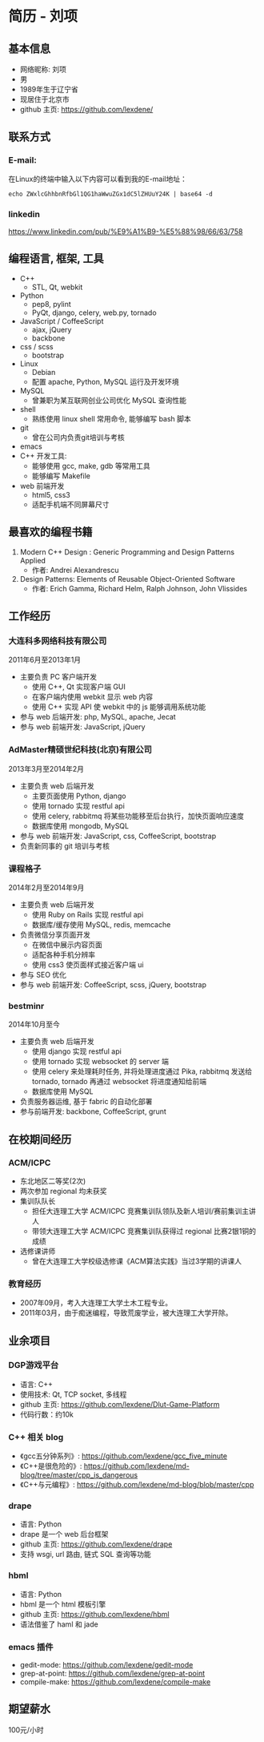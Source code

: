 # 简历 - 刘项

## 基本信息

* 网络昵称: 刘项
* 男
* 1989年生于辽宁省
* 现居住于北京市
* github 主页: <https://github.com/lexdene/>

## 联系方式

### E-mail:

在Linux的终端中输入以下内容可以看到我的E-mail地址：

	echo ZWxlcGhhbnRfbGl1QG1haWwuZGx1dC5lZHUuY24K | base64 -d

### linkedin

<https://www.linkedin.com/pub/%E9%A1%B9-%E5%88%98/66/63/758>

## 编程语言, 框架, 工具

* C++
    * STL, Qt, webkit
* Python
    * pep8, pylint
    * PyQt, django, celery, web.py, tornado
* JavaScript / CoffeeScript
    * ajax, jQuery
    * backbone
* css / scss
    * bootstrap
* Linux
    * Debian
    * 配置 apache, Python, MySQL 运行及开发环境
* MySQL
    * 曾兼职为某互联网创业公司优化 MySQL 查询性能
* shell
    * 熟练使用 linux shell 常用命令, 能够编写 bash 脚本
* git
    * 曾在公司内负责git培训与考核
* emacs
* C++ 开发工具:
    * 能够使用 gcc, make, gdb 等常用工具
    * 能够编写 Makefile
* web 前端开发
    * html5, css3
    * 适配手机端不同屏幕尺寸

## 最喜欢的编程书籍

1. Modern C++ Design : Generic Programming and Design Patterns Applied
    * 作者: Andrei Alexandrescu
2. Design Patterns: Elements of Reusable Object-Oriented Software
    * 作者: Erich Gamma, Richard Helm, Ralph Johnson, John Vlissides

## 工作经历

### 大连科多网络科技有限公司

2011年6月至2013年1月

* 主要负责 PC 客户端开发
    * 使用 C++, Qt 实现客户端 GUI
    * 在客户端内使用 webkit 显示 web 内容
    * 使用 C++ 实现 API 使 webkit 中的 js 能够调用系统功能
* 参与 web 后端开发: php, MySQL, apache, Jecat
* 参与 web 前端开发: JavaScript, jQuery

### AdMaster精硕世纪科技(北京)有限公司

2013年3月至2014年2月

* 主要负责 web 后端开发
    * 主要页面使用 Python, django
    * 使用 tornado 实现 restful api
    * 使用 celery, rabbitmq 将某些功能移至后台执行，加快页面响应速度
    * 数据库使用 mongodb, MySQL
* 参与 web 前端开发: JavaScript, css, CoffeeScript, bootstrap
* 负责新同事的 git 培训与考核

### 课程格子

2014年2月至2014年9月

* 主要负责 web 后端开发
    * 使用 Ruby on Rails 实现 restful api
    * 数据库/缓存使用 MySQL, redis, memcache
* 负责微信分享页面开发
    * 在微信中展示内容页面
    * 适配各种手机分辨率
    * 使用 css3 使页面样式接近客户端 ui
* 参与 SEO 优化
* 参与 web 前端开发: CoffeeScript, scss, jQuery, bootstrap

### bestminr

2014年10月至今

* 主要负责 web 后端开发
    * 使用 django 实现 restful api
    * 使用 tornado 实现 websocket 的 server 端
    * 使用 celery 来处理耗时任务, 并将处理进度通过 Pika, rabbitmq 发送给 tornado, tornado 再通过 websocket 将进度通知给前端
    * 数据库使用 MySQL
* 负责服务器运维, 基于 fabric 的自动化部署
* 参与前端开发: backbone, CoffeeScript, grunt

## 在校期间经历

### ACM/ICPC

* 东北地区二等奖(2次)
* 两次参加 regional 均未获奖
* 集训队队长
    * 担任大连理工大学 ACM/ICPC 竞赛集训队领队及新人培训/赛前集训主讲人
    * 带领大连理工大学 ACM/ICPC 竞赛集训队获得过 regional 比赛2银1铜的成绩
* 选修课讲师
    * 曾在大连理工大学校级选修课《ACM算法实践》当过3学期的讲课人

### 教育经历

* 2007年09月，考入大连理工大学土木工程专业。
* 2011年03月，由于痴迷编程，导致荒废学业，被大连理工大学开除。

## 业余项目

### DGP游戏平台

* 语言: C++
* 使用技术: Qt, TCP socket, 多线程
* github 主页: <https://github.com/lexdene/Dlut-Game-Platform>
* 代码行数：约10k

### C++ 相关 blog

* 《gcc五分钟系列》: <https://github.com/lexdene/gcc_five_minute>
* 《C++是很危险的》: <https://github.com/lexdene/md-blog/tree/master/cpp_is_dangerous>
* 《C++与元编程》: <https://github.com/lexdene/md-blog/blob/master/cpp>

### drape

* 语言: Python
* drape 是一个 web 后台框架
* github 主页: <https://github.com/lexdene/drape>
* 支持 wsgi, url 路由, 链式 SQL 查询等功能

### hbml

* 语言: Python
* hbml 是一个 html 模板引擎
* github 主页: <https://github.com/lexdene/hbml>
* 语法借鉴了 haml 和 jade

### emacs 插件

* gedit-mode: <https://github.com/lexdene/gedit-mode>
* grep-at-point: <https://github.com/lexdene/grep-at-point>
* compile-make: <https://github.com/lexdene/compile-make>

## 期望薪水

100元/小时
